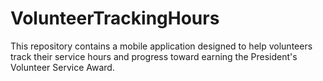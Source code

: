 # VolunteerTrackingHours
This repository contains a mobile application designed to help volunteers track their service hours and progress toward earning the President's Volunteer Service Award. 
